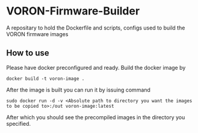 # VORON-Firmware-Builder
A repositary to hold the Dockerfile and scripts, configs used to build the VORON firmware images

## How to use
Please have docker preconfigured and ready.
Build the docker image by
```
docker build -t voron-image .
```

After the image is built you can run it by issuing command
```
sudo docker run -d -v <Absolute path to directory you want the images to be copied to>:/out voron-image:latest
```

After which you should see the precompiled images in the directory you specified.
